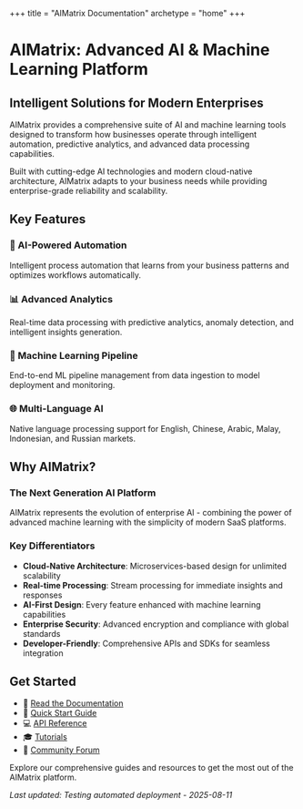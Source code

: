 +++
title = "AIMatrix Documentation"
archetype = "home"
+++

# AIMatrix: Advanced AI & Machine Learning Platform

## Intelligent Solutions for Modern Enterprises

AIMatrix provides a comprehensive suite of AI and machine learning tools designed to transform how businesses operate through intelligent automation, predictive analytics, and advanced data processing capabilities.

Built with cutting-edge AI technologies and modern cloud-native architecture, AIMatrix adapts to your business needs while providing enterprise-grade reliability and scalability.

## Key Features

### 🤖 AI-Powered Automation
Intelligent process automation that learns from your business patterns and optimizes workflows automatically.

### 📊 Advanced Analytics
Real-time data processing with predictive analytics, anomaly detection, and intelligent insights generation.

### 🔄 Machine Learning Pipeline
End-to-end ML pipeline management from data ingestion to model deployment and monitoring.

### 🌐 Multi-Language AI
Native language processing support for English, Chinese, Arabic, Malay, Indonesian, and Russian markets.

## Why AIMatrix?

### The Next Generation AI Platform

AIMatrix represents the evolution of enterprise AI - combining the power of advanced machine learning with the simplicity of modern SaaS platforms.

### Key Differentiators

- **Cloud-Native Architecture**: Microservices-based design for unlimited scalability
- **Real-time Processing**: Stream processing for immediate insights and responses
- **AI-First Design**: Every feature enhanced with machine learning capabilities
- **Enterprise Security**: Advanced encryption and compliance with global standards
- **Developer-Friendly**: Comprehensive APIs and SDKs for seamless integration

## Get Started

- 📖 [Read the Documentation](/docs/)
- 🚀 [Quick Start Guide](/docs/getting-started/)
- 💻 [API Reference](/api/)
- 🎓 [Tutorials](/tutorials/)
- 💬 [Community Forum](https://forum.aimatrix.com)

Explore our comprehensive guides and resources to get the most out of the AIMatrix platform.

*Last updated: Testing automated deployment - 2025-08-11*